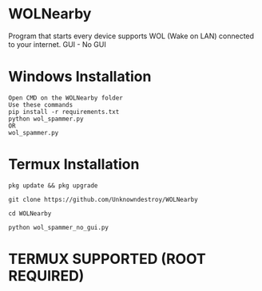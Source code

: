 # WOLNearby
Program that starts every device supports WOL (Wake on LAN) connected to your internet. GUI - No GUI 

# Windows Installation
```
Open CMD on the WOLNearby folder
Use these commands
pip install -r requirements.txt
python wol_spammer.py
OR
wol_spammer.py
```

# Termux Installation
```
pkg update && pkg upgrade

git clone https://github.com/Unknowndestroy/WOLNearby

cd WOLNearby

python wol_spammer_no_gui.py
```

# TERMUX SUPPORTED (ROOT REQUIRED)
